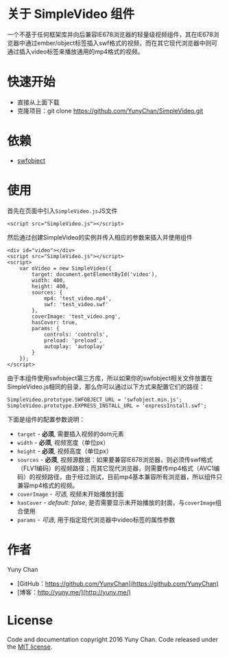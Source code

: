 关于 SimpleVideo 组件
===
一个不基于任何框架库并向后兼容IE678浏览器的轻量级视频组件，其在IE678浏览器中通过ember/object标签插入swf格式的视频，而在其它现代浏览器中则可通过插入video标签来播放通用的mp4格式的视频。

快速开始
===
+ 直接从上面下载
+ 克隆项目：git clone https://github.com/YunyChan/SimpleVideo.git

依赖
===
+ [swfobject](https://github.com/swfobject/swfobject)

使用
===
首先在页面中引入`SimpleVideo.js`JS文件

	<script src="SimpleVideo.js"></script>

然后通过创建SimpleVideo的实例并传入相应的参数来插入并使用组件

	<div id="video"></div>
	<script src="SimpleVideo.js"></script>
	<script>
		var oVideo = new SimpleVideo({
			target: document.getElementById('video'),
			width: 400,
			height: 400,
			sources: {
				mp4: 'test_video.mp4',
				swf: 'test_video.swf'
			},
			coverImage: 'test_video.png',
			hasCover: true,
			params: {
				controls: 'controls',
				preload: 'preload',
				autoplay: 'autoplay'
			}
		});
	</script>

由于本组件使用swfobject第三方库，所以如果你的swfobject相关文件放置在SimpleVideo.js相同的目录，那么你可以通过以下方式来配置它们的路径：

	SimpleVideo.prototype.SWFOBJECT_URL = 'swfobject.min.js';
	SimpleVideo.prototype.EXPRESS_INSTALL_URL = 'expressInstall.swf';

下面是组件的配置参数说明：

+ `target` - __必须__, 需要插入视频的dom元素
+ `width` - __必须__, 视频宽度（单位px）
+ `height` - __必须__, 视频高度（单位px）
+ `sources` - __必须__, 视频源数据：如果要兼容IE678浏览器，则必须传swf格式（FLV1编码）的视频路径；而其它现代浏览器，则需要传mp4格式（AVC1编码）的视频路径，由于经过测试，目前mp4基本兼容所有浏览器，所以组件只兼容mp4格式的视频。
+ `coverImage` - _可选_, 视频未开始播放封面
+ `hasCover` - _default: false_, 是否需要显示未开始播放的封面，与`coverImage`组合使用
+ `params` - _可选_, 用于指定现代浏览器中video标签的属性参数

作者
===
Yuny Chan

+ [GitHub：https://github.com/YunyChan](https://github.com/YunyChan)
+ [博客：http://yuny.me/](http://yuny.me/)

License
===
Code and documentation copyright 2016 Yuny Chan. Code released under the [MIT license](https://github.com/YunyChan/SimpleVideo/blob/master/LICENSE).
